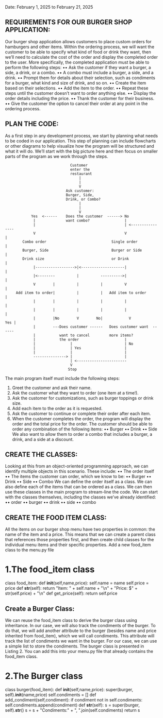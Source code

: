Date:
February 1, 2025 to February 21, 2025

REQUIREMENTS FOR OUR BURGER SHOP APPLICATION:
---------------------------------------------
Our burger shop application allows customers to place custom orders for hamburgers and other items. Within the ordering process, we will want the customer to be able to specify what kind of food or drink they want, then we’ll need to calculate the cost of the order and display the completed order to the user. More specifically, the completed application must be able to perform the following steps:
•• Ask the customer if they want a burger, a side, a drink, or a combo.
•• A combo must include a burger, a side, and a drink.
•• Prompt them for details about their selection, such as condiments for a burger, what kind and size of drink, and so on.
•• Create the item based on their selections.
•• Add the item to the order.
•• Repeat these steps until the customer doesn’t want to order anything else.
•• Display the order details including the price.
•• Thank the customer for their business.
•• Give the customer the option to cancel their order at any point in the ordering process.

PLAN THE CODE:
--------------
As a first step in any development process, we start by planning what needs to be coded in our application. This step of planning can include flowcharts or other diagrams to help visualize how the program will be structured and what it will do. We’ll start with the big picture here and then focus on smaller parts of the program as we work through the steps.

                                  Customer 
                                  enter the 
                                  restaurant
                                      |
                                      |
                                      V
                                Ask customer: 
                                Burger, Side, 
                                Drink, or Combo?
                                      |
                                      |
                                      V
                Yes  <------    Does the customer  ------> No
                 |              want combo?                |
                 |                                         | <----------------
                 V                                         V                 |
            Combo order                              Single order            |
            Burger, Side                             Burger or Side          |
            Drink size                               or Drink                |
                 |------------------>|<--------------------|                 |
                 |<--------          |          ---------->|                 |
                 V        |          |          |          V                 |
         Add item to order|          |          |   Add item to order        |
                 |        |          |          |          |                 |
                 |        |          |          |          |                 |
                 |        |No        V        No|            V             Yes |
                 |        ---Does customer ------   Does customer want  ------ 
                 |           want to cancel         more items?
                 |           the order                     |
                 |                |                        | No
                 |                | Yes                    |
                 |                |                        |
                 ---------------> |                        |
                                  | <-----------------------    
                                  V
                                 Stop
                                 


The main program itself must include the following steps:
1. Greet the customer and ask their name.
2. Ask the customer what they want to order (one item at a time!).
3. Ask the customer for customizations, such as burger toppings or drink size.
4. Add each item to the order as it is requested.
5. Ask the customer to continue or complete their order after each item.
6. When the customer completes the order, the program will display the order and the total price for the order.
The customer should be able to order any combination of the following items:
•• Burger
•• Drink
•• Side
We also want to allow them to order a combo that includes a burger, a drink, and a side at a discount.

CREATE THE CLASSES:
--------------------------------
Looking at this from an object-­oriented programming approach, we can identify multiple objects in this scenario. These include:
•• The order itself
•• The items the customer can order, which we know to be:
•• Burger
•• Drink
•• Side
•• Combo
We can define the order itself as a class. We can also define each of the items that can be ordered as a class. We can then use these classes in the main program to stream-line the code.
We can start with the classes themselves, including the classes we’ve already identified:
•• order
•• burger
•• drink
•• side
•• combo

CREATE THE FOOD ITEM CLASS:
-----------------------------
All the items on our burger shop menu have two properties in common: the name of the item and a price. This means that we can create a parent class that references those properties first, and then create child classes for the individual menu items and their specific properties. Add a new food_item class to the menu.py file 

# 1.The food_item class
class food_item:
	def __init__(self,name,price):
		self.name = name
		self.price = price
	def __str__(self):
		return "Item: " + self.name + "\n" + "Price: $" + str(self.price) + "\n"
	def get_price(self):
		return self.price
   
Create a Burger Class:
----------------------
We can reuse the food_item class to derive the burger class using inheritance. In our case, we will also track the condiments of the burger. To do that, we will add another attribute to the burger (besides name and price inherited from food_item), which we will call condiments. This attribute will track the list of condiments we want in the burger. For our case, we can use a simple list to store the condiments. The burger class is presented in Listing 2. You can add this into your menu.py file that already contains the food_item class.

# 2.The Burger class
class burger(food_item):
	def __init__(self,name,price):
		super(burger, self).__init__(name,price)
		self.condiments = []
	def add_condiment(self,condiment):
		if condiment not in self.condiments:
			self.condiments.append(condiment)
	def __str__(self):
		s = super(burger, self).__str__()
		s = s + "Condiments:" + ", ".join(self.condiments)
		return s        

